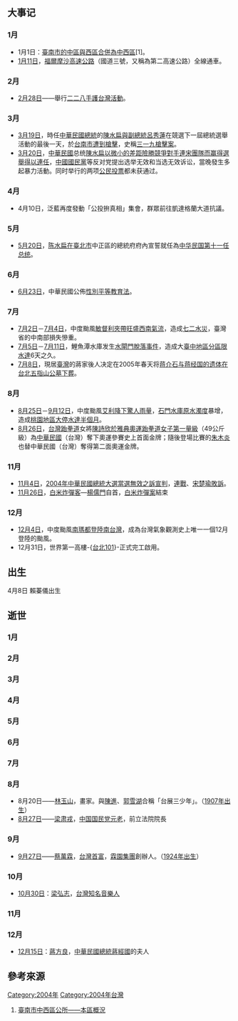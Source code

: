## 大事记

### 1月

  - 1月1日：[臺南市的中區與西區合併為](https://zh.wikipedia.org/wiki/臺南市_\(省轄市\) "wikilink")[中西區](https://zh.wikipedia.org/wiki/中西區_\(臺南市\) "wikilink")\[1\]。
  - [1月11日](../Page/1月11日.md "wikilink")，[福爾摩沙高速公路](../Page/福爾摩沙高速公路.md "wikilink")（國道三號，又稱為第二高速公路）全線通車。

### 2月

  - [2月28日](../Page/2月28日.md "wikilink")——舉行[二二八手護台灣活動](https://zh.wikipedia.org/wiki/二二八手護台灣 "wikilink")。

### 3月

  - [3月19日](../Page/3月19日.md "wikilink")，時任[中華民國總統](../Page/中華民國總統.md "wikilink")的[陳水扁與](https://zh.wikipedia.org/wiki/陳水扁 "wikilink")[副總統](https://zh.wikipedia.org/wiki/副總統 "wikilink")[呂秀蓮](../Page/呂秀蓮.md "wikilink")在競選下一屆總統選舉活動的最後一天，於[台南市遭到](https://zh.wikipedia.org/wiki/台南市 "wikilink")[槍擊](../Page/三一九槍擊事件.md "wikilink")，史稱[三一九槍擊案](https://zh.wikipedia.org/wiki/三一九槍擊案 "wikilink")。
  - [3月20日](../Page/3月20日.md "wikilink")，[中華民國](../Page/中華民國.md "wikilink")总统[陳水扁以微小的差距險勝競爭對手連宋團隊而赢得選舉得以連任](https://zh.wikipedia.org/wiki/陳水扁 "wikilink")，[中國國民黨](../Page/中國國民黨.md "wikilink")等反对党提出选举无效和当选无效诉讼，當晚發生多起暴力活動。同时举行的两项[公民投票](../Page/公民投票.md "wikilink")都未获通过。

### 4月

  - 4月10日，泛藍再度發動「公投拚真相」集會，群眾前往凱達格蘭大道抗議。

### 5月

  - [5月20日](../Page/5月20日.md "wikilink")，[陈水扁在](https://zh.wikipedia.org/wiki/陈水扁 "wikilink")[臺北市](../Page/臺北市.md "wikilink")中正區的總統府府內宣誓就任為[中华民国第十一任总统](https://zh.wikipedia.org/wiki/中华民国 "wikilink")。

### 6月

  - [6月23日](../Page/6月23日.md "wikilink")，中華民國公佈[性別平等教育法](../Page/性別平等教育法.md "wikilink")。

### 7月

  - [7月2日](../Page/7月2日.md "wikilink")－[7月4日](../Page/7月4日.md "wikilink")，中度颱風[敏督利夾帶旺盛](https://zh.wikipedia.org/wiki/敏督利颱風 "wikilink")[西南氣流](../Page/西南氣流.md "wikilink")，造成[七二水災](../Page/七二水災.md "wikilink")，臺灣省的中南部損失慘重。
  - [7月5日](https://zh.wikipedia.org/wiki/7月5日 "wikilink")－[7月11日](https://zh.wikipedia.org/wiki/7月11日 "wikilink")，鯉魚潭水庫发生[水閘門脫落事件](../Page/2004年苗栗鯉魚潭水庫檔水閘門脫落事件.md "wikilink")，造成大[臺中地區分區限水達](https://zh.wikipedia.org/wiki/臺中 "wikilink")6天之久。
  - [7月8日](https://zh.wikipedia.org/wiki/7月8日 "wikilink")，現居[臺灣](../Page/臺灣.md "wikilink")的蔣家後人决定在2005年春天将[蒋介石与](https://zh.wikipedia.org/wiki/蒋介石 "wikilink")[蒋经国的遗体在](https://zh.wikipedia.org/wiki/蒋经国 "wikilink")[台北](https://zh.wikipedia.org/wiki/台北 "wikilink")[五指山公墓下葬](https://zh.wikipedia.org/wiki/五指山公墓 "wikilink")。

### 8月

  - [8月25日](../Page/8月25日.md "wikilink")－[9月12日](../Page/9月12日.md "wikilink")，中度颱風[艾利降下驚人雨量](../Page/颱風艾利_\(2004年\).md "wikilink")，[石門水庫原水](https://zh.wikipedia.org/wiki/石門水庫_\(台灣\) "wikilink")[濁度](../Page/濁度.md "wikilink")暴增，造成[桃園地區](https://zh.wikipedia.org/wiki/桃園市 "wikilink")[大停水達半個月](https://zh.wikipedia.org/wiki/桃園大停水 "wikilink")。
  - [8月26日](../Page/8月26日.md "wikilink")，[台灣](https://zh.wikipedia.org/wiki/台灣 "wikilink")[跆拳道](../Page/跆拳道.md "wikilink")女將[陳詩欣於](../Page/陳詩欣_\(台灣\).md "wikilink")[雅典奧運跆拳道女子第一量級](https://zh.wikipedia.org/wiki/2004年夏季奧林匹克運動會 "wikilink")（49公斤級）為[中華民國](../Page/中華民國.md "wikilink")（台灣）奪下奧運參賽史上首面金牌；隨後登場比賽的[朱木炎](../Page/朱木炎.md "wikilink")也替中華民國（台灣）奪得第二面奧運金牌。

### 11月

  - [11月4日](../Page/11月4日.md "wikilink")，[2004年中華民國總統大選當選無效之訴宣判](https://zh.wikipedia.org/wiki/2004年中華民國總統大選 "wikilink")，[連戰](../Page/連戰.md "wikilink")、[宋楚瑜敗訴](https://zh.wikipedia.org/wiki/宋楚瑜 "wikilink")。
  - [11月26日](../Page/11月26日.md "wikilink")，[白米炸彈客](https://zh.wikipedia.org/wiki/白米炸彈客 "wikilink")—[楊儒門](../Page/楊儒門.md "wikilink")自首，[白米炸彈案](../Page/白米炸彈案.md "wikilink")結束

### 12月

  - [12月4日](../Page/12月4日.md "wikilink")，中度颱風[南瑪都登陸](https://zh.wikipedia.org/wiki/颱風南瑪都 "wikilink")[南台灣](https://zh.wikipedia.org/wiki/南台灣 "wikilink")，成為台灣氣象觀測史上唯一一個12月登陸的颱風。
  - 12月31日，世界第一高樓-{[台北101](../Page/台北101.md "wikilink")}-正式完工啟用。

## 出生

4月8日 賴蓁儀出生

## 逝世

### 1月

### 2月

### 3月

### 4月

### 5月

### 6月

### 7月

### 8月

  - 8月20日——[林玉山](../Page/林玉山.md "wikilink")，畫家。與[陳進](../Page/陳進_\(畫家\).md "wikilink")、[郭雪湖](../Page/郭雪湖.md "wikilink")合稱「台展三少年」。（[1907年出生](../Page/1907年臺灣.md "wikilink")）
  - [8月27日](../Page/8月27日.md "wikilink")——[梁肃戎](https://zh.wikipedia.org/wiki/梁肃戎 "wikilink")，[中国国民党元老](https://zh.wikipedia.org/wiki/中国国民党 "wikilink")，前立法院院長

### 9月

  - [9月27日](../Page/9月27日.md "wikilink")——[蔡萬霖](../Page/蔡萬霖.md "wikilink")，[台灣首富](https://zh.wikipedia.org/wiki/台灣 "wikilink")，[霖園集團](../Page/霖園集團.md "wikilink")創辦人。（[1924年出生](../Page/1924年臺灣.md "wikilink")）

### 10月

  - [10月30日](../Page/10月30日.md "wikilink")：[梁弘志](../Page/梁弘志.md "wikilink")，[台灣知名音樂人](https://zh.wikipedia.org/wiki/台灣 "wikilink")

### 11月

### 12月

  - [12月15日](../Page/12月15日.md "wikilink")：[蔣方良](../Page/蔣方良.md "wikilink")，[中華民國總統](../Page/中華民國總統.md "wikilink")[蔣經國](../Page/蔣經國.md "wikilink")的夫人

## 參考來源

[Category:2004年](https://zh.wikipedia.org/wiki/Category:2004年 "wikilink") [Category:2004年台灣](https://zh.wikipedia.org/wiki/Category:2004年台灣 "wikilink")

1.  [臺南市中西區公所——本區概況](http://www.tnwcdo.gov.tw/page_home.asp)